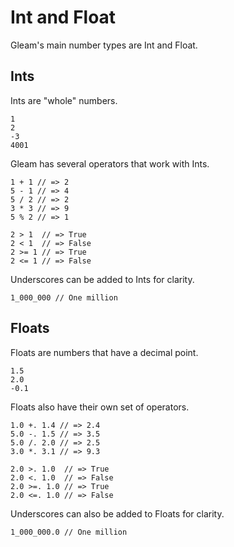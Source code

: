 # Int and Float

Gleam's main number types are Int and Float.


## Ints

Ints are "whole" numbers.

```rust,noplaypen
1
2
-3
4001
```

Gleam has several operators that work with Ints.

```rust,noplaypen
1 + 1 // => 2
5 - 1 // => 4
5 / 2 // => 2
3 * 3 // => 9
5 % 2 // => 1

2 > 1  // => True
2 < 1  // => False
2 >= 1 // => True
2 <= 1 // => False
```

Underscores can be added to Ints for clarity.

```rust,noplaypen
1_000_000 // One million
```

## Floats

Floats are numbers that have a decimal point.

```rust,noplaypen
1.5
2.0
-0.1
```

Floats also have their own set of operators.

```rust,noplaypen
1.0 +. 1.4 // => 2.4
5.0 -. 1.5 // => 3.5
5.0 /. 2.0 // => 2.5
3.0 *. 3.1 // => 9.3

2.0 >. 1.0  // => True
2.0 <. 1.0  // => False
2.0 >=. 1.0 // => True
2.0 <=. 1.0 // => False
```

Underscores can also be added to Floats for clarity.

```rust,noplaypen
1_000_000.0 // One million
```
